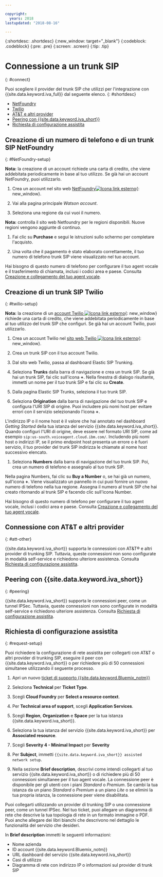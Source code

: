```yaml
---

copyright:
  years: 2018
lastupdated: "2018-08-16"

---
```


{:shortdesc: .shortdesc}
{:new_window: target="_blank"}
{:codeblock: .codeblock}
{:pre: .pre}
{:screen: .screen}
{:tip: .tip}


# Connessione a un trunk SIP
{: #connect}

Puoi scegliere il provider del trunk SIP che utilizzi per l'integrazione con {{site.data.keyword.iva_full}} dal seguente elenco.
{: #shortdesc}

* [NetFoundry](#NetFoundry-setup)
* [Twilio](#twilio-setup)
* [AT&T e altri provider](#att-other)
* [Peering con {{site.data.keyword.iva_short}}](#peering)
* [Richiesta di configurazione assistita](#request-setup)

## Creazione di un numero di telefono e di un trunk SIP NetFoundry
{: #NetFoundry-setup}

**Nota:** la creazione di un account richiede una carta di credito, che viene addebitata periodicamente in base al tuo utilizzo. Se già hai un account NetFoundry, puoi utilizzarlo.

1. Crea un account nel sito web [NetFoundry![Icona link esterno](../../icons/launch-glyph.svg "Icona link esterno")](https://watson.netfoundry.io/watson-login){: new_window}.

1. Vai alla pagina principale _Watson account_.

1. Seleziona una regione da cui vuoi il numero.

  **Nota:** controlla il sito web Netfoundry per le regioni disponibili. Nuove regioni vengono aggiunte di continuo.

1. Fai clic su **Purchase** e segui le istruzioni sullo schermo per completare l'acquisto.

1. Una volta che il pagamento è stato elaborato correttamente, il tuo numero di telefono trunk SIP viene visualizzato nel tuo account.

Hai bisogno di questo numero di telefono per configurare il tuo agent vocale e il trasferimento di chiamata, inclusi i codici area e paese. Consulta [Creazione e collegamento del tuo agent vocale](getting-started.html#step3).


## Creazione di un trunk SIP Twilio
{: #twilio-setup}

**Nota:** la creazione di un [account Twilio ![Icona link esterno](../../icons/launch-glyph.svg "Icona link esterno")](https://www.twilio.com/try-twilio){: new_window} richiede una carta di credito, che viene addebitata periodicamente in base al tuo utilizzo del trunk SIP che configuri. Se già hai un account Twilio, puoi utilizzarlo.

  1. Crea un account Twilio nel [sito web Twilio  ![Icona link esterno](../../icons/launch-glyph.svg "Icona link esterno")](https://www.twilio.com/try-twilio){: new_window}.

  1. Crea un trunk SIP con il tuo account Twilio.

  1. Dal sito web Twilio, passa al dashboard Elastic SIP Trunking.

  1. Seleziona **Trunks** dalla barra di navigazione e crea un trunk SIP. Se già hai un trunk SIP, fai clic sull'icona **+**. Nella finestra di dialogo risultante, immetti un nome per il tuo trunk SIP e fai clic su **Create**.

  1. Dalla pagina Elastic SIP Trunks, seleziona il tuo trunk SIP.

  1. Seleziona **Origination** dalla barra di navigazione del tuo trunk SIP e configura l'URI SIP di origine. Puoi includere più nomi host per evitare errori con il servizio selezionando l'icona **+**.

  L'indirizzo IP o il nome host è il valore che hai annotato nel dashboard _Getting Started_ della tua istanza del servizio {{site.data.keyword.iva_short}}. Quando configuri l'URI di origine, deve essere nel formato URI SIP, come ad esempio `sip:us-south.voiceagent.cloud.ibm.com/`. Includendo più nomi host o indirizzi IP, se il primo endpoint host presenta un errore o è fuori servizio, il tuo provider del trunk SIP indirizza le chiamate al nome host successivo elencato.

  1. Seleziona **Numbers** dalla barra di navigazione del tuo trunk SIP. Poi, crea un numero di telefono e assegnalo al tuo trunk SIP.

  Nella pagina Numbers, fai clic su **Buy a Number** o, se hai già un numero, sull'icona **+**. Viene visualizzato un pannello in cui puoi fornire un nuovo numero di telefono nella tua regione. Assegna il numero al trunk SIP che hai creato ritornando al trunk SIP e facendo clic sull'icona Number.

  Hai bisogno di questo numero di telefono per configurare il tuo agent vocale, inclusi i codici area e paese. Consulta [Creazione e collegamento del tuo agent vocale](getting-started.html#step3).


## Connessione con AT&T e altri provider
{: #att-other}

{{site.data.keyword.iva_short}} supporta le connessioni con AT&T&reg; e altri provider di trunking SIP. Tuttavia, queste connessioni non sono configurate in modalità self-service e richiedono ulteriore assistenza. Consulta [Richiesta di configurazione assistita](#request-setup).

## Peering con {{site.data.keyword.iva_short}}
{: #peering}

{{site.data.keyword.iva_short}} supporta le connessioni peer, come un tunnel IPSec. Tuttavia, queste connessioni non sono configurate in modalità self-service e richiedono ulteriore assistenza. Consulta [Richiesta di configurazione assistita](#request-setup).

## Richiesta di configurazione assistita
{: #request-setup}

Puoi richiedere la configurazione di rete assistita per collegarti con AT&T o altri provider di trunking SIP, eseguire il peer con {{site.data.keyword.iva_short}} o per richiedere più di 50 connessioni simultanee utilizzando il seguente processo.

1. Apri un nuovo [ticket di supporto {{site.data.keyword.Bluemix_notm}} ](https://console.bluemix.net/unifiedsupport/tickets/add)

1. Seleziona **Technical** per **Ticket Type**.

1. Scegli **Cloud Foundry** per **Select a resource context**.

1. Per **Technical area of support**, scegli **Application Services**.

1. Scegli **Region**, **Organization** e **Space** per la tua istanza {{site.data.keyword.iva_short}}.

1. Seleziona la tua istanza del servizio {{site.data.keyword.iva_short}} per **Associated resource**.

1. Scegli **Severity 4 - Minimal Impact** per **Severity**

1. Per **Subject**, immetti `{{site.data.keyword.iva_short}} assisted network setup`.

1. Nella sezione **Brief description**, descrivi come intendi collegarti al tuo servizio {{site.data.keyword.iva_short}} o di richiedere più di 50 connessioni simultanee per il tuo agent vocale. La connessione peer è disponibile per gli utenti con i piani _Standard_ o _Premium_. Se cambi la tua istanza da un piano _Standard_ o _Premium_ a un piano _Lite_ o se elimini la tua propria istanza, la connessione peer viene disabilitata.

  Puoi collegarti utilizzando un provider di trunking SIP o una connessione peer, come un tunnel IPSec. Nel tuo ticket, puoi allegare un diagramma di rete che descrive la tua topologia di rete in un formato immagine o PDF. Puoi anche allegare dei libri bianchi che descrivono nel dettaglio le funzionalità del servizio che desideri.

  In **Brief description** immetti le seguenti informazioni:
  * Nome azienda
  * ID account {{site.data.keyword.Bluemix_notm}}
  * URL dashboard del servizio {{site.data.keyword.iva_short}}
  * Casi di utilizzo
  * Diagramma di rete con indirizzo IP o informazioni sul provider di trunk SIP
